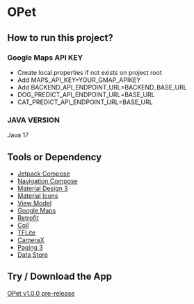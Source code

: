 # OPet

## How to run this project?

### Google Maps API KEY
- Create local.properties if not exists on project root
- Add MAPS_API_KEY=YOUR_GMAP_APIKEY
- Add BACKEND_API_ENDPOINT_URL=BACKEND_BASE_URL
- DOG_PREDICT_API_ENDPOINT_URL=BASE_URL
- CAT_PREDICT_API_ENDPOINT_URL=BASE_URL

### JAVA VERSION
Java 17

## Tools or Dependency
- [Jetpack Compose](https://developer.android.com/jetpack/compose)
- [Navigation Compose](https://developer.android.com/jetpack/compose/navigation)
- [Material Design 3](https://developer.android.com/reference/kotlin/androidx/compose/material3/package-summary)
- [Material Icons](https://developer.android.com/reference/kotlin/androidx/compose/material/icons/package-summary)
- [View Model](https://developer.android.com/topic/libraries/architecture/viewmodel)
- [Google Maps](https://developers.google.com/maps)
- [Retrofit](https://square.github.io/retrofit/)
- [Coil](https://coil-kt.github.io/coil/)
- [TFLite](https://www.tensorflow.org/lite)
- [CameraX](https://developer.android.com/training/camerax)
- [Paging 3](https://developer.android.com/topic/libraries/architecture/paging/v3-overview)
- [Data Store](https://developer.android.com/topic/libraries/architecture/datastore)

## Try / Download the App
[OPet v1.0.0 pre-release](https://github.com/C23-PS008/opet-android-app/releases/tag/v1.0.0)
